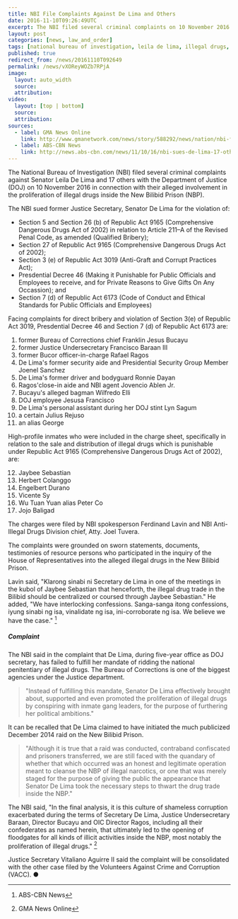```yaml
---
title: NBI File Complaints Against De Lima and Others
date: 2016-11-10T09:26:49UTC
excerpt: The NBI filed several criminal complaints on 10 November 2016 against Senator Leila De Lima and 17 others with the DOJ in connection with their alleged involvement in the proliferation of illegal drugs inside the New Bilibid Prison.
layout: post
categories: [news, law_and_order]
tags: [national bureau of investigation, leila de lima, illegal drugs, new bilibid prison]
published: true
redirect_from: /news/20161110T092649
permalink: /news/vXOReyWOZb7RPjA
image:
  layout: auto_width
  source: 
  attribution: 
video:
  layout: [top | bottom]
  source: 
  attribution: 
sources:
  - label: GMA News Online
    link: http://www.gmanetwork.com/news/story/588292/news/nation/nbi-files-drug-graft-raps-vs-de-lima-others-over-bilibid-drugs
  - label: ABS-CBN News
    link: http://news.abs-cbn.com/news/11/10/16/nbi-sues-de-lima-17-others-over-bilibid-drugs
---
```


The National Bureau of Investigation (NBI) filed several criminal complaints against Senator Leila De Lima and 17 others with the Department of Justice (DOJ) on 10 November 2016 in connection with their alleged involvement in the proliferation of illegal drugs inside the New Bilibid Prison (NBP).

The NBI sued former Justice Secretary, Senator De Lima for the violation of:

* Section 5 and Section 26 (b) of Republic Act 9165 (Comprehensive Dangerous Drugs Act of 2002) in relation to Article 211–A of the Revised Penal Code, as amended (Qualified Bribery);
* Section 27 of Republic Act 9165 (Comprehensive Dangerous Drugs Act of 2002);
* Section 3 (e) of Republic Act 3019 (Anti-Graft and Corrupt Practices Act);
* Presdential Decree 46 (Making it Punishable for Public Officials and Employees to receive, and for Private Reasons to Give Gifts On Any Occassion); and
* Section 7 (d) of Republic Act 6173 (Code of Conduct and Ethical Standards for Public Officials and Employees)

Facing complaints for direct bribery and violation of Section 3(e) of Republic Act 3019, Presdential Decree 46 and Section 7 (d) of Republic Act 6173 are:

1. former Bureau of Corrections chief Franklin Jesus Bucayu
2. former Justice Undersecretary Francisco Baraan III
3. former Bucor officer-in-charge Rafael Ragos
4. De Lima's former security aide and Presidential Security Group Member Joenel Sanchez
5. De Lima's former driver and bodyguard Ronnie Dayan
6. Ragos'close-in aide and NBI agent Jovencio Ablen Jr.
7. Bucayu's alleged bagman Wilfredo Elli
8. DOJ employee Jesusa Francisco
9. De Lima's personal assistant during her DOJ stint Lyn Sagum
10. a certain Julius Rejuso
11. an alias George

High-profile inmates who were included in the charge sheet, specifically in relation to the sale and distribution of illegal drugs which is punishable under Republic Act 9165 (Comprehensive Dangerous Drugs Act of 2002), are:

12. Jaybee Sebastian
13. Herbert Colanggo
14. Engelbert Durano
15. Vicente Sy
16. Wu Tuan Yuan alias Peter Co
17. Jojo Baligad

The charges were filed by NBI spokesperson Ferdinand Lavin and NBI Anti-Illegal Drugs Division chief, Atty. Joel Tuvera.

The complaints were grounded on sworn statements, documents, testimonies of resource persons who participated in the inquiry of the House of Representatives into the alleged illegal drugs in the New Bilibid Prison.

Lavin said, "Klarong sinabi ni Secretary de Lima in one of the meetings in the kubol of Jaybee Sebastian that henceforth, the illegal drug trade in the Bilibid should be centralized or coursed through Jaybee Sebastian." He added, "We have interlocking confessions. Sanga-sanga itong confessions, iyung sinabi ng isa, vinalidate ng isa, ini-corroborate ng isa. We believe we have the case." [^1]

##### Complaint

The NBI said in the complaint that De Lima, during five-year office as DOJ secretary, has failed to fulfill her mandate of ridding the national penitentiary of illegal drugs. The Bureau of Corrections is one of the biggest agencies under the Justice department.

> "Instead of fulfilling this mandate, Senator De Lima effectively brought about, supported and even promoted the proliferation of illegal drugs by conspiring with inmate gang leaders, for the purpose of furthering her political ambitions."

It can be recalled that De Lima claimed to have initiated the much publicized December 2014 raid on the New Bilibid Prison.

> "Although it is true that a raid was conducted, contraband confiscated and prisoners transferred, we are still faced with the quandary of whether that which occurred was an honest and legitimate operation meant to cleanse the NBP of illegal narcotics, or one that was merely staged for the purpose of giving the public the appearance that Senator De Lima took the necessary steps to thwart the drug trade inside the NBP."

The NBI said, "In the final analysis, it is this culture of shameless corruption exacerbated during the terms of Secretary De Lima, Justice Undersecretary Baraan, Director Bucayu and OIC Director Ragos, including all their confederates as named herein, that ultimately led to the opening of floodgates for all kinds of illicit activities inside the NBP, most notably the proliferation of illegal drugs." [^2]

Justice Secretary Vitaliano Aguirre II said the complaint will be consolidated with the other case filed by the Volunteers Against Crime and Corruption (VACC).
&#x25cf;

[^1]: ABS-CBN News
[^2]: GMA News Online


